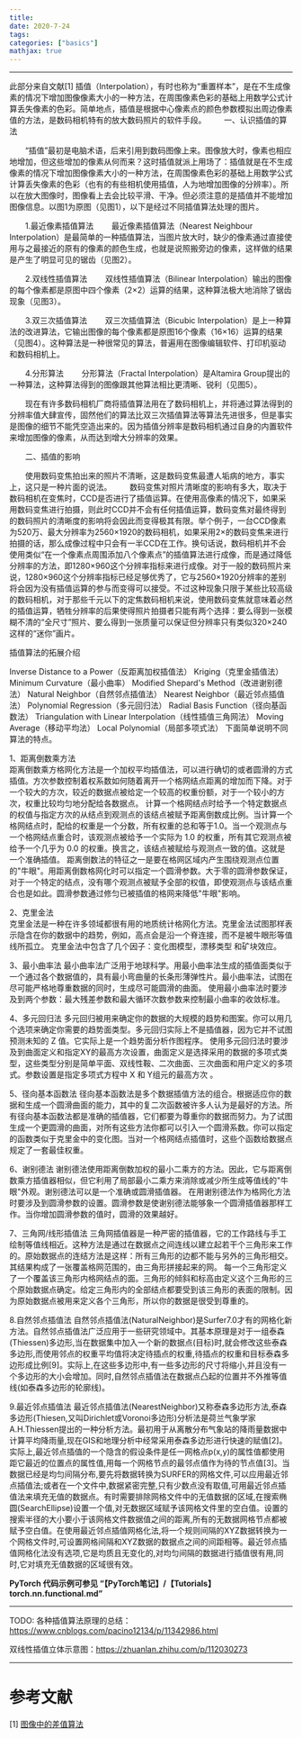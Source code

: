 ```yaml
---
title: 
date: 2020-7-24
tags:
categories: ["basics"]
mathjax: true
---
```


-----------------
此部分来自文献[1]
插值（Interpolation），有时也称为“重置样本”，是在不生成像素的情况下增加图像像素大小的一种方法，在周围像素色彩的基础上用数学公式计算丢失像素的色彩。简单地点，插值是根据中心像素点的颜色参数模拟出周边像素值的方法，是数码相机特有的放大数码照片的软件手段。 
　　一、认识插值的算法

　　“插值”最初是电脑术语，后来引用到数码图像上来。图像放大时，像素也相应地增加，但这些增加的像素从何而来？这时插值就派上用场了：插值就是在不生成像素的情况下增加图像像素大小的一种方法，在周围像素色彩的基础上用数学公式计算丢失像素的色彩（也有的有些相机使用插值，人为地增加图像的分辨率）。所以在放大图像时，图像看上去会比较平滑、干净。但必须注意的是插值并不能增加图像信息。以图1为原图（见图1），以下是经过不同插值算法处理的图片。


　　1.最近像素插值算法
　　最近像素插值算法（Nearest Neighbour Interpolation）是最简单的一种插值算法，当图片放大时，缺少的像素通过直接使用与之最接近的原有的像素的颜色生成，也就是说照搬旁边的像素，这样做的结果是产生了明显可见的锯齿（见图2）。

　　2.双线性插值算法
　　双线性插值算法（Bilinear Interpolation）输出的图像的每个像素都是原图中四个像素（2×2）运算的结果，这种算法极大地消除了锯齿现象（见图3）。

　　3.双三次插值算法
　　双三次插值算法（Bicubic Interpolation）是上一种算法的改进算法，它输出图像的每个像素都是原图16个像素（16×16）运算的结果（见图4）。这种算法是一种很常见的算法，普遍用在图像编辑软件、打印机驱动和数码相机上。

　　4.分形算法
　　分形算法（Fractal Interpolation）是Altamira Group提出的一种算法，这种算法得到的图像跟其他算法相比更清晰、锐利（见图5）。

　　现在有许多数码相机厂商将插值算法用在了数码相机上，并将通过算法得到的分辨率值大肆宣传，固然他们的算法比双三次插值算法等算法先进很多，但是事实是图像的细节不能凭空造出来的。因为插值分辨率是数码相机通过自身的内置软件来增加图像的像素，从而达到增大分辨率的效果。

　　二、插值的影响

　　使用数码变焦拍出来的照片不清晰，这是数码变焦最遭人垢病的地方，事实上，这只是一种片面的说法。
　　数码变焦对照片清晰度的影响有多大，取决于数码相机在变焦时，CCD是否进行了插值运算。在使用高像素的情况下，如果采用数码变焦进行拍摄，则此时CCD并不会有任何插值运算，数码变焦对最终得到的数码照片的清晰度的影响将会因此而变得极其有限。举个例子，一台CCD像素为520万、最大分辨率为2560×1920的数码相机，如果采用2×的数码变焦来进行拍摄的话，那么成像过程中只会有一半CCD在工作。换句话说，数码相机并不会使用类似“在一个像素点周围添加八个像素点”的插值算法进行成像，而是通过降低分辨率的方法，即1280×960这个分辨率指标来进行成像。对于一般的数码照片来说，1280×960这个分辨率指标已经足够优秀了，它与2560×1920分辨率的差别将会因为没有插值运算的参与而变得可以接受。不过这种现象只限于某些比较高级的数码相机，对于那些千元以下的定焦数码相机来说，使用数码变焦就意味着必然的插值运算，牺牲分辨率的后果使得照片拍摄者只能有两个选择：要么得到一张模糊不清的“全尺寸”照片、要么得到一张质量可以保证但分辨率只有类似320×240这样的“迷你”画片。

插值算法的拓展介绍

Inverse Distance to a Power（反距离加权插值法） 
Kriging（克里金插值法） 
Minimum Curvature（最小曲率） 
Modified Shepard's Method（改进谢别德法） 
Natural Neighbor（自然邻点插值法） 
Nearest Neighbor（最近邻点插值法） 
Polynomial Regression（多元回归法） 
Radial Basis Function（径向基函数法） 
Triangulation with Linear Interpolation（线性插值三角网法） 
Moving Average（移动平均法） 
Local Polynomial（局部多项式法） 
下面简单说明不同算法的特点。

1、距离倒数乘方法     
距离倒数乘方格网化方法是一个加权平均插值法，可以进行确切的或者圆滑的方式插值。方次参数控制着权系数如何随着离开一个格网结点距离的增加而下降。对于一个较大的方次，较近的数据点被给定一个较高的权重份额，对于一个较小的方次，权重比较均匀地分配给各数据点。 计算一个格网结点时给予一个特定数据点的权值与指定方次的从结点到观测点的该结点被赋予距离倒数成比例。当计算一个格网结点时，配给的权重是一个分数，所有权重的总和等于1.0。当一个观测点与一个格网结点重合时，该观测点被给予一个实际为 1.0 的权重，所有其它观测点被给予一个几乎为 0.0 的权重。换言之，该结点被赋给与观测点一致的值。这就是一个准确插值。 距离倒数法的特征之一是要在格网区域内产生围绕观测点位置的"牛眼"。用距离倒数格网化时可以指定一个圆滑参数。大于零的圆滑参数保证，对于一个特定的结点，没有哪个观测点被赋予全部的权值，即使观测点与该结点重合也是如此。圆滑参数通过修匀已被插值的格网来降低"牛眼"影响。

2、克里金法    
克里金法是一种在许多领域都很有用的地质统计格网化方法。克里金法试图那样表示隐含在你的数据中的趋势，例如，高点会是沿一个脊连接，而不是被牛眼形等值线所孤立。 克里金法中包含了几个因子：变化图模型，漂移类型 和矿块效应。

3、最小曲率法 
最小曲率法广泛用于地球科学。用最小曲率法生成的插值面类似于一个通过各个数据值的，具有最小弯曲量的长条形薄弹性片。最小曲率法，试图在尽可能严格地尊重数据的同时，生成尽可能圆滑的曲面。 使用最小曲率法时要涉及到两个参数：最大残差参数和最大循环次数参数来控制最小曲率的收敛标准。

4、多元回归法 
多元回归被用来确定你的数据的大规模的趋势和图案。你可以用几个选项来确定你需要的趋势面类型。多元回归实际上不是插值器，因为它并不试图预测未知的 Z 值。它实际上是一个趋势面分析作图程序。 使用多元回归法时要涉及到曲面定义和指定XY的最高方次设置，曲面定义是选择采用的数据的多项式类型，这些类型分别是简单平面、双线性鞍、二次曲面、三次曲面和用户定义的多项式。参数设置是指定多项式方程中 X 和 Y组元的最高方次 。

5、径向基本函数法 
径向基本函数法是多个数据插值方法的组合。根据适应你的数据和生成一个圆滑曲面的能力，其中的复二次函数被许多人认为是最好的方法。所有径向基本函数法都是准确的插值器，它们都要为尊重你的数据而努力。为了试图生成一个更圆滑的曲面，对所有这些方法你都可以引入一个圆滑系数。你可以指定的函数类似于克里金中的变化图。当对一个格网结点插值时，这些个函数给数据点规定了一套最佳权重。

6、谢别德法 
谢别德法使用距离倒数加权的最小二乘方的方法。因此，它与距离倒数乘方插值器相似，但它利用了局部最小二乘方来消除或减少所生成等值线的"牛眼"外观。谢别德法可以是一个准确或圆滑插值器。 在用谢别德法作为格网化方法时要涉及到圆滑参数的设置。圆滑参数是使谢别德法能够象一个圆滑插值器那样工作。当你增加圆滑参数的值时，圆滑的效果越好。

7、三角网/线形插值法 
三角网插值器是一种严密的插值器，它的工作路线与手工绘制等值线相近。这种方法是通过在数据点之间连线以建立起若干个三角形来工作的。原始数据点的连结方法是这样：所有三角形的边都不能与另外的三角形相交。其结果构成了一张覆盖格网范围的，由三角形拼接起来的网。 每一个三角形定义了一个覆盖该三角形内格网结点的面。三角形的倾斜和标高由定义这个三角形的三个原始数据点确定。给定三角形内的全部结点都要受到该三角形的表面的限制。因为原始数据点被用来定义各个三角形，所以你的数据是很受到尊重的。

8.自然邻点插值法 
自然邻点插值法(NaturalNeighbor)是Surfer7.0才有的网格化新方法。自然邻点插值法广泛应用于一些研究领域中。其基本原理是对于一组泰森(Thiessen)多边形,当在数据集中加入一个新的数据点(目标)时,就会修改这些泰森多边形,而使用邻点的权重平均值将决定待插点的权重,待插点的权重和目标泰森多边形成比例[9]。实际上,在这些多边形中,有一些多边形的尺寸将缩小,并且没有一个多边形的大小会增加。同时,自然邻点插值法在数据点凸起的位置并不外推等值线(如泰森多边形的轮廓线)。

9.最近邻点插值法 
最近邻点插值法(NearestNeighbor)又称泰森多边形方法,泰森多边形(Thiesen,又叫Dirichlet或Voronoi多边形)分析法是荷兰气象学家A.H.Thiessen提出的一种分析方法。最初用于从离散分布气象站的降雨量数据中计算平均降雨量,现在GIS和地理分析中经常采用泰森多边形进行快速的赋值[2]。实际上,最近邻点插值的一个隐含的假设条件是任一网格点p(x,y)的属性值都使用距它最近的位置点的属性值,用每一个网格节点的最邻点值作为待的节点值[3]。当数据已经是均匀间隔分布,要先将数据转换为SURFER的网格文件,可以应用最近邻点插值法;或者在一个文件中,数据紧密完整,只有少数点没有取值,可用最近邻点插值法来填充无值的数据点。有时需要排除网格文件中的无值数据的区域,在搜索椭圆(SearchEllipse)设置一个值,对无数据区域赋予该网格文件里的空白值。设置的搜索半径的大小要小于该网格文件数据值之间的距离,所有的无数据网格节点都被赋予空白值。在使用最近邻点插值网格化法,将一个规则间隔的XYZ数据转换为一个网格文件时,可设置网格间隔和XYZ数据的数据点之间的间距相等。最近邻点插值网格化法没有选项,它是均质且无变化的,对均匀间隔的数据进行插值很有用,同时,它对填充无值数据的区域很有效。


**PyTorch 代码示例可参见 “【PyTorch笔记】/【Tutorials】torch.nn.functional.md”**

---------------------------------

TODO: 各种插值算法原理的总结：\
https://www.cnblogs.com/pacino12134/p/11342986.html

双线性插值立体示意图：https://zhuanlan.zhihu.com/p/112030273

---------------------------------



# 参考文献
[1] [图像中的差值算法](https://blog.csdn.net/Candy1232009/article/details/7054591)